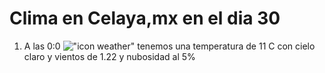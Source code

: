 # Clima en Celaya,mx en el dia 30

1. A las 0:0 !["icon weather"](http://openweathermap.org/img/w/02n.png) tenemos una temperatura de 11 C con cielo claro y  vientos de 1.22 y nubosidad al 5%
